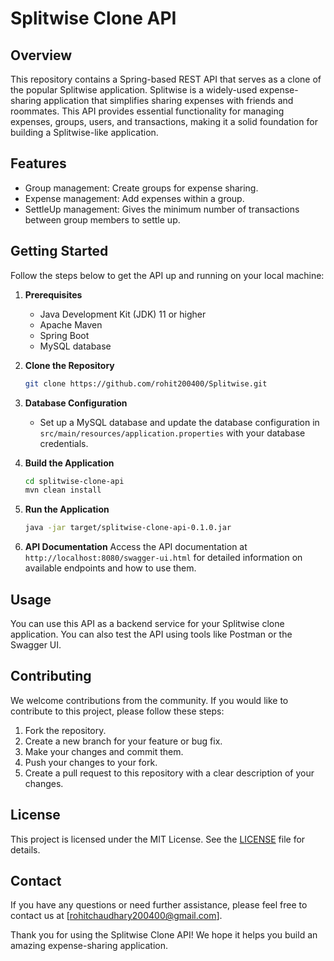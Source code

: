 # Splitwise Clone API

## Overview
This repository contains a Spring-based REST API that serves as a clone of the popular Splitwise application. Splitwise is a widely-used expense-sharing application that simplifies sharing expenses with friends and roommates. This API provides essential functionality for managing expenses, groups, users, and transactions, making it a solid foundation for building a Splitwise-like application.

## Features
- Group management: Create groups for expense sharing.
- Expense management: Add expenses within a group.
- SettleUp management: Gives the minimum number of transactions between group members to settle up.

## Getting Started
Follow the steps below to get the API up and running on your local machine:

1. **Prerequisites**
   - Java Development Kit (JDK) 11 or higher
   - Apache Maven
   - Spring Boot
   - MySQL database

2. **Clone the Repository**
   ```bash
   git clone https://github.com/rohit200400/Splitwise.git
   ```

3. **Database Configuration**
   - Set up a MySQL database and update the database configuration in `src/main/resources/application.properties` with your database credentials.

4. **Build the Application**
   ```bash
   cd splitwise-clone-api
   mvn clean install
   ```

5. **Run the Application**
   ```bash
   java -jar target/splitwise-clone-api-0.1.0.jar
   ```

6. **API Documentation**
   Access the API documentation at `http://localhost:8080/swagger-ui.html` for detailed information on available endpoints and how to use them.

## Usage
You can use this API as a backend service for your Splitwise clone application. You can also test the API using tools like Postman or the Swagger UI.

## Contributing
We welcome contributions from the community. If you would like to contribute to this project, please follow these steps:

1. Fork the repository.
2. Create a new branch for your feature or bug fix.
3. Make your changes and commit them.
4. Push your changes to your fork.
5. Create a pull request to this repository with a clear description of your changes.

## License
This project is licensed under the MIT License. See the [LICENSE](LICENSE) file for details.

## Contact
If you have any questions or need further assistance, please feel free to contact us at [rohitchaudhary200400@gmail.com].

Thank you for using the Splitwise Clone API! We hope it helps you build an amazing expense-sharing application.
